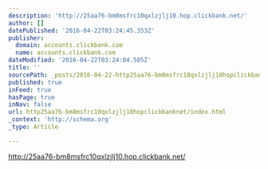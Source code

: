 ```yaml
---
description: 'http://25aa76-bm8msfrc10qxlzjlj10.hop.clickbank.net/'
author: []
datePublished: '2016-04-22T03:24:45.353Z'
publisher:
  domain: accounts.clickbank.com
  name: accounts.clickbank.com
dateModified: '2016-04-22T03:24:04.505Z'
title: ''
sourcePath: _posts/2016-04-22-http25aa76-bm8msfrc10qxlzjlj10hopclickbanknet.md
published: true
inFeed: true
hasPage: true
inNav: false
url: http25aa76-bm8msfrc10qxlzjlj10hopclickbanknet/index.html
_context: 'http://schema.org'
_type: Article

---
```

http://25aa76-bm8msfrc10qxlzjlj10.hop.clickbank.net/